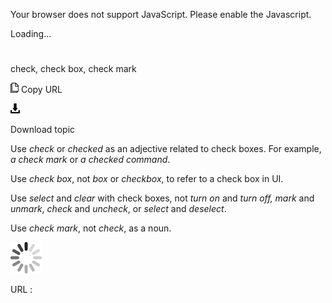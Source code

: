 Your browser does not support JavaScript. Please enable the Javascript.

Loading...

# 

check, check box, check mark

![Copy URL](media/check-check-box-check-mark/Copy.png)
Copy URL

![Download](media/check-check-box-check-mark/Download.png)

Download topic

Use *check* or *checked* as an adjective related to check boxes. For example, *a check mark* or *a checked command*.

Use *check box*, not *box* or *checkbox*, to refer to a check box in UI. 

Use *select* and *clear* with check boxes, not *turn on* and *turn off, mark* and *unmark*, *check* and *uncheck*, or *select* and *deselect*.

Use *check mark*, not *check*, as a noun.

![In progress](media/check-check-box-check-mark/activity-large.gif)

URL :
